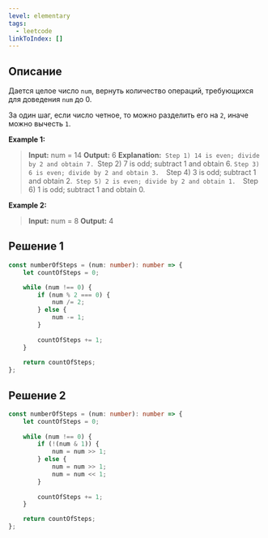 ```yaml
---
level: elementary
tags:
  - leetcode
linkToIndex: []
---
```

## Описание

Дается целое число `num`, вернуть количество операций, требующихся для доведения `num` до 0.

За один шаг, если число четное, то можно разделить его на `2`, иначе можно вычесть `1`.

**Example 1:**
>**Input:** num = 14
>**Output:** 6
>**Explanation:** 
>`Step 1) 14 is even; divide by 2 and obtain 7.
>`Step 2) 7 is odd; subtract 1 and obtain 6.
>`Step 3) 6 is even; divide by 2 and obtain 3. 
>`Step 4) 3 is odd; subtract 1 and obtain 2. 
>`Step 5) 2 is even; divide by 2 and obtain 1. 
>`Step 6) 1 is odd; subtract 1 and obtain 0.

**Example 2:**
>**Input:** num = 8
>**Output:** 4


## Решение 1

```typescript
const numberOfSteps = (num: number): number => {
	let countOfSteps = 0;

	while (num !== 0) {
		if (num % 2 === 0) {
			num /= 2;
		} else {
			num -= 1;
		}
		
		countOfSteps += 1;
	}
	
	return countOfSteps;
};
```

## Решение 2

```typescript
const numberOfSteps = (num: number): number => {
	let countOfSteps = 0;
	
	while (num !== 0) {
		if (!(num & 1)) {
			num = num >> 1;
		} else {
			num = num >> 1;
			num = num << 1;
		}
		
		countOfSteps += 1;
	}

	return countOfSteps;
};
```